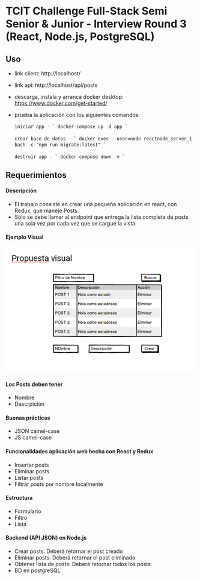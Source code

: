 # TCIT Challenge Full-Stack Semi Senior & Junior - Interview Round 3 (React, Node.js, PostgreSQL)

## Uso

- link client: http://localhost/
- link api: http://localhost/api/posts
- descarga, instala y arranca docker desktop: https://www.docker.com/get-started/
- prueba la aplicación con los siguientes comandos:

      iniciar app - ` docker-compose up -d app `

      crear base de datos - ` docker exec --user=node reactnode_server_1 bash -c "npm run migrate:latest" `

      destruir app - ` docker-compose down -v `

## Requerimientos

#### Descripción

- El trabajo consiste en crear una pequeña aplicación en react, con Redux, que maneje Posts.
- Sólo se debe llamar al endpoint que entrega la lista completa de posts una sola vez por cada vez que se cargue la vista.

#### Ejemplo Visual

![visual sample](/readme.png)

#### Los Posts deben tener

- Nombre
- Descrpición

#### Buenas prácticas

- JSON camel-case
- JS camel-case

#### Funcionalidades aplicación web hecha con React y Redux

- Insertar posts
- Eliminar posts
- Listar posts
- Filtrar posts por nombre localmente

#### Estructura

- Formulario
- Filtro
- Lista

#### Backend (API JSON) en Node.js

- Crear posts: Deberá retornar el post creado
- Eliminar posts: Deberá retornar el post eliminado
- Obtener lista de posts: Deberá retornar todos los posts
- BD en postgreSQL
